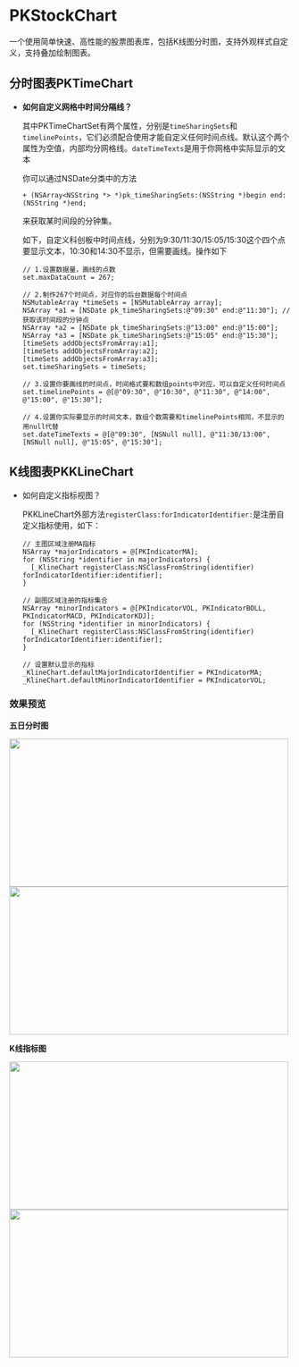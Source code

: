 

# PKStockChart

一个使用简单快速、高性能的股票图表库，包括K线图分时图，支持外观样式自定义，支持叠加绘制图表。

## 分时图表PKTimeChart

- **如何自定义网格中时间分隔线？**

  其中PKTimeChartSet有两个属性，分别是`timeSharingSets`和`timelinePoints`，它们必须配合使用才能自定义任何时间点线。默认这个两个属性为空值，内部均分网格线。`dateTimeTexts`是用于你网格中实际显示的文本

  你可以通过NSDate分类中的方法

  `+ (NSArray<NSString *> *)pk_timeSharingSets:(NSString *)begin end:(NSString *)end;`

  来获取某时间段的分钟集。

  如下，自定义科创板中时间点线，分别为9:30/11:30/15:05/15:30这个四个点要显示文本，10:30和14:30不显示，但需要画线。操作如下

  ```objc
  // 1.设置数据量，画线的点数
  set.maxDataCount = 267;
  
  // 2.制作267个时间点，对应你的后台数据每个时间点
  NSMutableArray *timeSets = [NSMutableArray array];
  NSArray *a1 = [NSDate pk_timeSharingSets:@"09:30" end:@"11:30"]; //获取该时间段的分钟点
  NSArray *a2 = [NSDate pk_timeSharingSets:@"13:00" end:@"15:00"];
  NSArray *a3 = [NSDate pk_timeSharingSets:@"15:05" end:@"15:30"];
  [timeSets addObjectsFromArray:a1];
  [timeSets addObjectsFromArray:a2];
  [timeSets addObjectsFromArray:a3];
  set.timeSharingSets = timeSets; 
  
  // 3.设置你要画线的时间点，时间格式要和数组points中对应，可以自定义任何时间点
  set.timelinePoints = @[@"09:30", @"10:30", @"11:30", @"14:00", @"15:00", @"15:30"];
  
  // 4.设置你实际要显示的时间文本，数组个数需要和timelinePoints相同，不显示的用null代替
  set.dateTimeTexts = @[@"09:30", [NSNull null], @"11:30/13:00", [NSNull null], @"15:05", @"15:30"];
  ```

  

## K线图表PKKLineChart

* 如何自定义指标视图？

  PKKLineChart外部方法`registerClass:forIndicatorIdentifier:`是注册自定义指标使用，如下：

  ```objc
  // 主图区域注册MA指标
  NSArray *majorIndicators = @[PKIndicatorMA];
  for (NSString *identifier in majorIndicators) {
  	[_KlineChart registerClass:NSClassFromString(identifier) forIndicatorIdentifier:identifier];
  }
  
  // 副图区域注册的指标集合
  NSArray *minorIndicators = @[PKIndicatorVOL, PKIndicatorBOLL, PKIndicatorMACD, PKIndicatorKDJ];
  for (NSString *identifier in minorIndicators) {
  	[_KlineChart registerClass:NSClassFromString(identifier) forIndicatorIdentifier:identifier];
  }
  
  // 设置默认显示的指标
  _KlineChart.defaultMajorIndicatorIdentifier = PKIndicatorMA;
  _KlineChart.defaultMinorIndicatorIdentifier = PKIndicatorVOL;
  ```

  

### 效果预览

**五日分时图**

<img src="https://github.com/PsychokinesisTeam/PKStockCharts/blob/master/Resources/005.png?raw=true" width="500px" height="265px">

<img src="https://github.com/PsychokinesisTeam/PKStockCharts/blob/master/Resources/004.png?raw=true" width="500px" height="265px">

**K线指标图**

<img src="https://github.com/PsychokinesisTeam/PKStockCharts/blob/master/Resources/001.png?raw=true" width="500px" height="265px">

<img src="https://github.com/PsychokinesisTeam/PKStockCharts/blob/master/Resources/002.png?raw=true" width="500px" height="265px">
